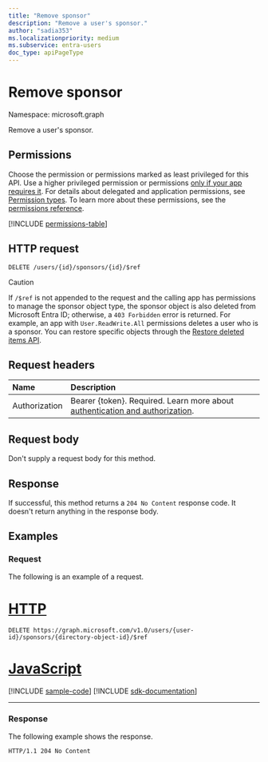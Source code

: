 ```yaml
---
title: "Remove sponsor"
description: "Remove a user's sponsor."
author: "sadia353"
ms.localizationpriority: medium
ms.subservice: entra-users
doc_type: apiPageType
---
```


# Remove sponsor

Namespace: microsoft.graph

Remove a user's sponsor.

## Permissions

Choose the permission or permissions marked as least privileged for this API. Use a higher privileged permission or permissions [only if your app requires it](/graph/permissions-overview#best-practices-for-using-microsoft-graph-permissions). For details about delegated and application permissions, see [Permission types](/graph/permissions-overview#permission-types). To learn more about these permissions, see the [permissions reference](/graph/permissions-reference).

<!-- { "blockType": "permissions", "name": "user_delete_sponsors" } -->
[!INCLUDE [permissions-table](../includes/permissions/user-delete-sponsors-permissions.md)]

## HTTP request

<!-- {
  "blockType": "ignored"
}
-->
``` http
DELETE /users/{id}/sponsors/{id}/$ref
```

> [!CAUTION]
> If `/$ref` is not appended to the request and the calling app has permissions to manage the sponsor object type, the sponsor object is also deleted from Microsoft Entra ID; otherwise, a `403 Forbidden` error is returned. For example, an app with `User.ReadWrite.All` permissions deletes a user who is a sponsor. You can restore specific objects through the [Restore deleted items API](directory-deleteditems-restore.md).

## Request headers

|Name|Description|
|:---|:---|
|Authorization|Bearer {token}. Required. Learn more about [authentication and authorization](/graph/auth/auth-concepts).|

## Request body

Don't supply a request body for this method.

## Response

If successful, this method returns a `204 No Content` response code. It doesn't return anything in the response body.

## Examples

### Request

The following is an example of a request.

# [HTTP](#tab/http)
<!-- {
  "blockType": "request",
  "name": "delete_sponsors_from_user"
}
-->
``` http
DELETE https://graph.microsoft.com/v1.0/users/{user-id}/sponsors/{directory-object-id}/$ref
```

# [JavaScript](#tab/javascript)
[!INCLUDE [sample-code](../includes/snippets/javascript/delete-sponsors-from-user-javascript-snippets.md)]
[!INCLUDE [sdk-documentation](../includes/snippets/snippets-sdk-documentation-link.md)]

---

### Response

The following example shows the response.
<!-- {
  "blockType": "response",
  "truncated": true
}
-->
``` http
HTTP/1.1 204 No Content
```
